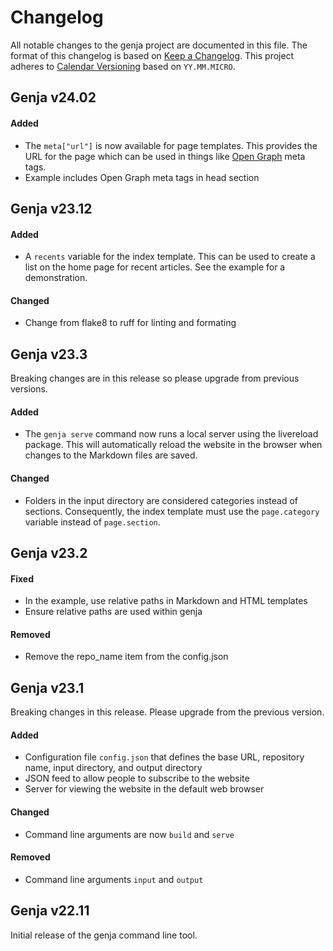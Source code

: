 # Changelog

All notable changes to the genja project are documented in this file. The format of this changelog is based on [Keep a Changelog](https://keepachangelog.com). This project adheres to [Calendar Versioning](https://calver.org) based on `YY.MM.MICRO`.

## Genja v24.02

#### Added

- The `meta["url"]` is now available for page templates. This provides the URL for the page which can be used in things like [Open Graph](https://www.opengraph.xyz) meta tags.
- Example includes Open Graph meta tags in head section

## Genja v23.12

#### Added

- A `recents` variable for the index template. This can be used to create a list on the home page for recent articles. See the example for a demonstration.

#### Changed

- Change from flake8 to ruff for linting and formating

## Genja v23.3

Breaking changes are in this release so please upgrade from previous versions.

#### Added

- The `genja serve` command now runs a local server using the livereload package. This will automatically reload the website in the browser when changes to the Markdown files are saved.

#### Changed

- Folders in the input directory are considered categories instead of sections. Consequently, the index template must use the `page.category` variable instead of `page.section`.

## Genja v23.2

#### Fixed

- In the example, use relative paths in Markdown and HTML templates
- Ensure relative paths are used within genja

#### Removed

- Remove the repo_name item from the config.json

## Genja v23.1

Breaking changes in this release. Please upgrade from the previous version.

#### Added

- Configuration file `config.json` that defines the base URL, repository name, input directory, and output directory
- JSON feed to allow people to subscribe to the website
- Server for viewing the website in the default web browser

#### Changed

- Command line arguments are now `build` and `serve`

#### Removed

- Command line arguments `input` and `output`

## Genja v22.11

Initial release of the genja command line tool.
